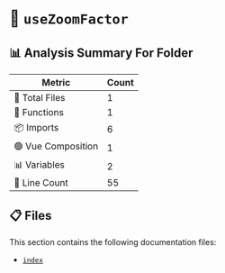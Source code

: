 # 📁 `useZoomFactor`

## 📊 Analysis Summary For Folder

| Metric | Count |
|--------|-------|
| 📁 Total Files | 1 |
| 🔧 Functions | 1 |
| 📦 Imports | 6 |
| 🟢 Vue Composition | 1 |
| 📊 Variables | 2 |
| 🔢 Line Count | 55 |


## 📋 Files

This section contains the following documentation files:

- [`index`](./index.md)